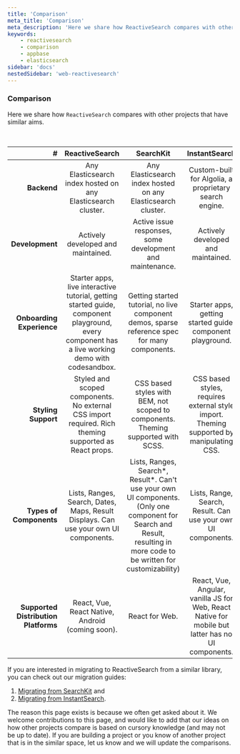 ```yaml
---
title: 'Comparison'
meta_title: 'Comparison'
meta_description: 'Here we share how ReactiveSearch compares with other projects that have similar aims.'
keywords:
    - reactivesearch
    - comparison
    - appbase
    - elasticsearch
sidebar: 'docs'
nestedSidebar: 'web-reactivesearch'
---
```


### Comparison

Here we share how `ReactiveSearch` compares with other projects that have similar aims.

<br />

|                               <p style="margin: 0px;" class="table-header-text">#</p>|                                                               <p style="margin: 0px;" class="table-header-text">ReactiveSearch</p>                                                            |                                                                              <p style="margin: 0px;" class="table-header-text">SearchKit</p>                                                                              |                                         <p style="margin: 0px;" class="table-header-text">InstantSearch</p>                                         |
| -----------------------------------: | :---------------------------------------------------------------------------------------------------------------------------------------------: | :---------------------------------------------------------------------------------------------------------------------------------------------------------------------: | :-----------------------------------------------------------------------------------------------: |
|                          **Backend** |                                          Any Elasticsearch index hosted on any Elasticsearch cluster.                                           |                                                      Any Elasticsearch index hosted on any Elasticsearch cluster.                                                       |                      Custom-built for Algolia, a proprietary search engine.                       |
|                      **Development** |                                                       Actively developed and maintained.                                                        |                                                        Active issue responses, some development and maintenance.                                                        |                                Actively developed and maintained.                                 |
|            **Onboarding Experience** | Starter apps, live interactive tutorial, getting started guide, component playground, every component has a live working demo with codesandbox. |                                      Getting started tutorial, no live component demos, sparse reference spec for many components.                                      |                    Starter apps, getting started guide, component playground.                     |
|                  **Styling Support** |                      Styled and scoped components. No external CSS import required. Rich theming supported as React props.                      |                                            CSS based styles with BEM, not scoped to components. Theming supported with SCSS.                                            |     CSS based styles, requires external style import. Theming supported by manipulating CSS.      |
|              **Types of Components** |                              Lists, Ranges, Search, Dates, Maps, Result Displays. Can use your own UI components.                               | Lists, Ranges, Search*, Result*. Can't use your own UI components. (Only one component for Search and Result, resulting in more code to be written for customizability) |                   Lists, Range, Search, Result. Can use your own UI components.                   |
| **Supported Distribution Platforms** |                                         React, Vue, React Native, Android (coming soon).                                         |                                                                             React for Web.                                                                              | React, Vue, Angular, vanilla JS for Web, React Native for mobile but latter has no UI components. |

If you are interested in migrating to ReactiveSearch from a similar library, you can check out our migration guides:
1. [Migrating from SearchKit](https://medium.appbase.io/migrating-from-searchkit-to-reactivesearch-10090f8e1d4d) and 
2. [Migrating from InstantSearch](https://medium.appbase.io/migrating-from-instantsearch-to-reactivesearch-eb0d08680cea).

The reason this page exists is because we often get asked about it. We welcome contributions to this page, and would like to add that our ideas on how other projects compare is based on cursory knowledge (and may not be up to date). If you are building a project or you know of another project that is in the similar space, let us know and we will update the comparisons.
